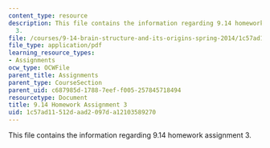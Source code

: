 ```yaml
---
content_type: resource
description: This file contains the information regarding 9.14 homework assignment
  3.
file: /courses/9-14-brain-structure-and-its-origins-spring-2014/1c57ad11512daad2097da12103589270_MIT9_14S14_Homework3.pdf
file_type: application/pdf
learning_resource_types:
- Assignments
ocw_type: OCWFile
parent_title: Assignments
parent_type: CourseSection
parent_uid: c687985d-1788-7eef-f005-257845718494
resourcetype: Document
title: 9.14 Homework Assignment 3
uid: 1c57ad11-512d-aad2-097d-a12103589270
---
```

This file contains the information regarding 9.14 homework assignment 3.

